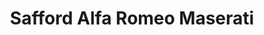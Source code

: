 ---
title: "Safford Alfa Romeo Maserati"
url: /tysons/safford-alfa-romeo-maserati/
shop: Autohaus
---